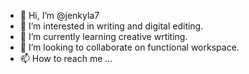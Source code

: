 - 👋 Hi, I’m @jenkyla7
- 👀 I’m interested in writing and digital editing.
- 🌱 I’m currently learning creative wrtiting.
- 💞️ I’m looking to collaborate on functional workspace.
- 📫 How to reach me ...

<!---
jenkyla7/jenkyla7 is a ✨ special ✨ repository because its `README.md` (this file) appears on your GitHub profile.
You can click the Preview link to take a look at your changes.
--->
